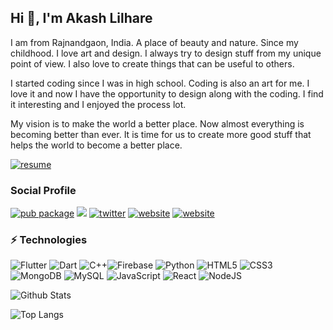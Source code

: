 
## Hi  👋, I'm Akash Lilhare
I am from Rajnandgaon, India. A place of beauty and nature. Since my childhood. I love art and design. I always try to design stuff from my unique point of view. I also love to create things that can be useful to others.

I started coding since I was in high school. Coding is also an art for me. I love it and now I have the opportunity to design along with the coding. I find it interesting and I enjoyed the process lot.

My vision is to make the world a better place. Now almost everything is becoming better than ever. It is time for us to create more good stuff that helps the world to become a better place.

[![resume](https://img.shields.io/badge/Resume-0000FF?style=for-the-badge&logo=akash&logoColor=white)](https://drive.google.com/file/d/1dbaAqRGBACoHu6RYThPusmSbKdG9CkxL/view)



### Social Profile
[![pub package](https://img.shields.io/badge/LinkedIn-0077B5?style=for-the-badge&logo=linkedin&logoColor=white)](https://www.linkedin.com/in/akash-lilhare-739a80192)   [![](https://img.shields.io/badge/Email-D14836?style=for-the-badge&logo=gmail&logoColor=white)](mailto:akashlilhare14@gmail.com) [![twitter](https://img.shields.io/badge/Twitter-1DA1F2?style=for-the-badge&logo=twitter&logoColor=white)](https://twitter.com/akash__lilhare) [![website](https://img.shields.io/badge/website-FF00FF?style=for-the-badge&logo=About.me&logoColor=white)](https://akash-lilhare.netlify.app) [![website](https://img.shields.io/badge/Google_Play-414141?style=for-the-badge&logo=google-play&logoColor=white)](https://play.google.com/store/apps/details?id=com.akash.lilhare) 

### ⚡  Technologies
![Flutter](https://img.shields.io/badge/Flutter-%2302569B.svg?style=for-the-badge&logo=Flutter&logoColor=white) ![Dart](https://img.shields.io/badge/dart-%230175C2.svg?style=for-the-badge&logo=dart&logoColor=white) ![C++](https://img.shields.io/badge/c++-%2300599C.svg?style=for-the-badge&logo=c%2B%2B&logoColor=white)![Firebase](https://img.shields.io/badge/firebase-%23039BE5.svg?style=for-the-badge&logo=firebase) ![Python](https://img.shields.io/badge/python-3670A0?style=for-the-badge&logo=python&logoColor=ffdd54) ![HTML5](https://img.shields.io/badge/html5-%23E34F26.svg?style=for-the-badge&logo=html5&logoColor=white) ![CSS3](https://img.shields.io/badge/css3-%231572B6.svg?style=for-the-badge&logo=css3&logoColor=white) ![MongoDB](https://img.shields.io/badge/MongoDB-%234ea94b.svg?style=for-the-badge&logo=mongodb&logoColor=white) ![MySQL](https://img.shields.io/badge/mysql-%2100f.svg?style=for-the-badge&logo=mysql&logoColor=white) ![JavaScript](https://img.shields.io/badge/javascript-%23323330.svg?style=for-the-badge&logo=javascript&logoColor=%23F7DF1E) ![React](https://img.shields.io/badge/react-%2320232a.svg?style=for-the-badge&logo=react&logoColor=%2361DAFB)  ![NodeJS](https://img.shields.io/badge/node.js-6DA55F?style=for-the-badge&logo=node.js&logoColor=white)   


![Github Stats](https://github-readme-stats.vercel.app/api?username=akashlilhare&count_private=true&show_icons=true&include_all_commits=true&theme=algolia)

![Top Langs](https://github-readme-stats.vercel.app/api/top-langs/?username=akashlilhare&layout=compact&theme=algolia)
